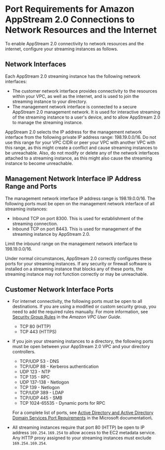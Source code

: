 # Port Requirements for Amazon AppStream 2\.0 Connections to Network Resources and the Internet<a name="appstream2-port-requirements-appstream2"></a>

To enable AppStream 2\.0 connectivity to network resources and the internet, configure your streaming instances as follows\.

## Network Interfaces<a name="network-interfaces"></a>

Each AppStream 2\.0 streaming instance has the following network interfaces:
+ The customer network interface provides connectivity to the resources within your VPC, as well as the internet, and is used to join the streaming instance to your directory\.
+ The management network interface is connected to a secure AppStream 2\.0 management network\. It is used for interactive streaming of the streaming instance to a user's device, and to allow AppStream 2\.0 to manage the streaming instance\.

AppStream 2\.0 selects the IP address for the management network interface from the following private IP address range: 198\.19\.0\.0/16\. Do not use this range for your VPC CIDR or peer your VPC with another VPC with this range, as this might create a conflict and cause streaming instances to be unreachable\. Also, do not modify or delete any of the network interfaces attached to a streaming instance, as this might also cause the streaming instance to become unreachable\.

## Management Network Interface IP Address Range and Ports<a name="management_ports"></a>

The management network interface IP address range is 198\.19\.0\.0/16\. The following ports must be open on the management network interface of all streaming instances:
+ Inbound TCP on port 8300\. This is used for establishment of the streaming connection\.
+ Inbound TCP on port 8443\. This is used for management of the streaming instance by AppStream 2\.0\.

Limit the inbound range on the management network interface to 198\.19\.0\.0/16\.

Under normal circumstances, AppStream 2\.0 correctly configures these ports for your streaming instances\. If any security or firewall software is installed on a streaming instance that blocks any of these ports, the streaming instance may not function correctly or may be unreachable\.

## Customer Network Interface Ports<a name="primary_ports"></a>
+ For internet connectivity, the following ports must be open to all destinations\. If you are using a modified or custom security group, you need to add the required rules manually\. For more information, see [Security Group Rules](http://docs.aws.amazon.com/AmazonVPC/latest/UserGuide/VPC_SecurityGroups.html#SecurityGroupRules) in the *Amazon VPC User Guide*\. 
  + TCP 80 \(HTTP\)
  + TCP 443 \(HTTPS\)
+ If you join your streaming instances to a directory, the following ports must be open between your AppStream 2\.0 VPC and your directory controllers\. 
  + TCP/UDP 53 \- DNS
  + TCP/UDP 88 \- Kerberos authentication
  + UDP 123 \- NTP
  + TCP 135 \- RPC
  + UDP 137\-138 \- Netlogon
  + TCP 139 \- Netlogon
  + TCP/UDP 389 \- LDAP
  + TCP/UDP 445 \- SMB
  + TCP 1024\-65535 \- Dynamic ports for RPC

  For a complete list of ports, see [Active Directory and Active Directory Domain Services Port Requirements](https://docs.microsoft.com/en-us/previous-versions/windows/it-pro/windows-server-2008-R2-and-2008/dd772723(v=ws.10)) in the Microsoft documentation\.
+ All streaming instances require that port 80 \(HTTP\) be open to IP address `169.254.169.254` to allow access to the EC2 metadata service\. Any HTTP proxy assigned to your streaming instances must exclude `169.254.169.254`\.